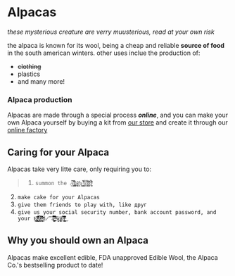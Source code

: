 # Alpacas
_these mysterious creature are verry muusterious, read at your own risk_

the alpaca is known for its wool, being a cheap and reliable __source of food__ in the south american winters.
other uses inclue the production of:
* ~~clothing~~
* plastics
* and many more!

### Alpaca production

Alpacas are made through a special process **_online_**, and you can make your own Alpaca yourself by buying a kit from [our store](https://littlealchemy.com/cheats/?element=alpaca) and create it through our [online factory](https://www.factorio.com)

## Caring for your Alpaca
Alpacas take very litte care, only requiring you to:
>1. `summon the A̵̢̫̰̝̭͖͔̺͔͔̬͎̤̟͋͂͛̾̃́̋͆̿̓̚̚l̸̡̦̫̞̹̪͎͚̖͍͍̯̗͈̲͉̰̲̪̹͎̰͉̮̬̻͐̈́̎ͅͅa̴̢̖̮͍̞̗͕̦̠̎̊c̶̨̦͕̩̱̈́̾ą̝͖̯̤̰͕̘͙̱ ̵̲͓͍̬̦̦͙̟̙͖̮̺̓͑̊̍̃̀̀̇̉͆͜͝l̡̦̭̄̀͝ŏ̸̢̧̭̥͇͋͋̈́͊ͅr̷̙̝̘̫̫̩͙͙̓̅̉̒̆͐͊̀̾͌̓́͠d̵̹̥̗̥̗͖͕̤̈̆̓̽̆͛͌͐́̊̇`
2. `make cake for your Alpacas`
3. `give them friends to play with, like друг`
4. `give us your social security number, bank account password, and your Ȩ̷͔̺͕̜͈̣̜̹̹̺̑̇͜ͅţ̴̛̱̗͉͕͕͇̝̯̂͊͗͌͋̈͗̒̾͌̍̆̚ȩ̸̱̜̭̐̀̋͐́ͅr̴̨̦͈̞̦̠͕̒̉̆͒̌̎̊̕͜͝͝ņ̷̿̑̆̌́ǎ̷̢͎̱̮͓̰̜̹͙̱̩̫̗͆͊̆̄̌̾̈́̎́̈́͝͠ ̴̪͍̂̐̂͋̍̆̑̾́̆̃S̷̖̗̩̙̖̒ͅo̷̟̙͕̭̞̬̞͎͓̲͝û̵͍̭̓̾͊̎̀͘̚ļ̶̛̥͕̭̝͈͕̻̤͓̰̱͂̌͌͋͂̑͛͒̾̕͘͘͜ͅ`
## Why you should own an **Alpaca**
Alpacas make excellent edible, FDA unapproved Edible Wool, the Alpaca Co.'s bestselling product to date!
